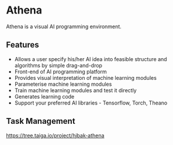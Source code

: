 # Athena

Athena is a visual AI programming environment.

## Features

- Allows a user specify his/her AI idea into feasible structure and algorithms by simple drag-and-drop
- Front-end of AI programming platform
- Provides visual interpretation of machine learning modules
- Parameterise machine learning modules
- Train machine learning modules and test it directly
- Generates learning code
- Support your preferred AI libraries - Tensorflow, Torch, Theano

## Task Management

https://tree.taiga.io/project/hjbak-athena
